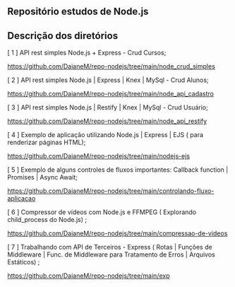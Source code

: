 ## Repositório estudos de Node.js

## Descrição dos diretórios

[ 1 ] API rest simples Node.js + Express - Crud Cursos;

https://github.com/DaianeM/repo-nodejs/tree/main/node_crud_simples

[ 2 ] API rest simples Node.js | Express | Knex | MySql - Crud Alunos; 

https://github.com/DaianeM/repo-nodejs/tree/main/node_api_cadastro

[ 3 ] API rest simples Node.js | Restify | Knex | MySql - Crud Usuário; 

https://github.com/DaianeM/repo-nodejs/tree/main/node_api_restify

[ 4 ] Exemplo de aplicação utilizando Node.js | Express | EJS ( para renderizar páginas HTML); 

https://github.com/DaianeM/repo-nodejs/tree/main/nodejs-ejs

[ 5 ] Exemplo de alguns controles de fluxos importantes: Callback function | Promises | Async Await; 

https://github.com/DaianeM/repo-nodejs/tree/main/controlando-fluxo-aplicacao

[ 6 ] Compressor de vídeos com Node.js e FFMPEG ( Explorando child_process do Node.js) ; 

https://github.com/DaianeM/repo-nodejs/tree/main/compressao-de-videos

[ 7 ] Trabalhando com API de Terceiros - Express ( Rotas | Funções de Middleware | Func. de Middleware para Tratamento de Erros | Arquivos Estáticos) ; 

https://github.com/DaianeM/repo-nodejs/tree/main/exp


